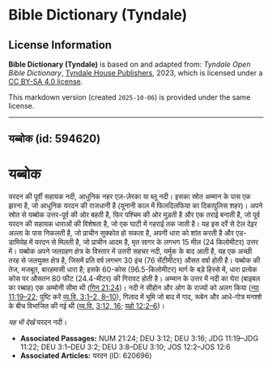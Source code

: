 # Bible Dictionary (Tyndale)

## License Information

**Bible Dictionary (Tyndale)** is based on and adapted from: _Tyndale Open Bible Dictionary_, [Tyndale House Publishers](https://tyndaleopenresources.com/), 2023, which is licensed under a [CC BY-SA 4.0 license](https://creativecommons.org/licenses/by-sa/4.0/legalcode.en).

This markdown version (created `2025-10-06`) is provided under the same license.



--------------------------------

## यब्बोक (id: 594620)

यब्बोक
======

यरदन की पूर्वी सहायक नदी, आधुनिक नहर एज़\-ज़ेरका या ब्लू नदी। इसका स्रोत अम्मान के पास एक झरना है, जो आधुनिक यरदन की राजधानी है (यूनानी काल में फिलदिलफिया का दिकापुलिस शहर)। अपने स्रोत से यब्बोक उत्तर\-पूर्व की ओर बहती है, फिर पश्चिम की ओर मुड़ती है और एक तराई बनाती है, जो पूर्व यरदन की सहायक धाराओं की विशेषता है, जो एक घाटी में गहराई तक जाती है। यह इस दर्रे से टेल देइर अल्ला के पास निकलती है, जो प्राचीन सुक्कोत हो सकता है, अपनी धारा को शांत करती है और एड\-डामियेह में यरदन से मिलती है, जो प्राचीन आदम है, मृत सागर के लगभग 15 मील (24 किलोमीटर) उत्तर में। यब्बोक अपने जलग्रहण क्षेत्र के विस्तार में उत्तरी सहचर नदी, यर्मुक के बाद आती है, यह एक अच्छी तरह से जलयुक्त क्षेत्र है, जिसमें प्रति वर्ष लगभग 30 इंच (76 सेंटीमीटर) औसत वर्षा होती है। यब्बोक की तेज, मजबूत, बारहमासी धारा है; इसके 60\-कोस (96\.5\-किलोमीटर) मार्ग के बड़े हिस्से में, धारा प्रत्येक कोस पर औसतन 80 फीट (24\.4\-मीटर) की गिरावट होती है। अम्मान के उत्तर में नदी का घेरा (बाइबल का रब्बाह) एक अम्मोनी सीमा थी ([गिन 21:24](https://ref.ly/Num21:24))। नदी ने सीहोन और ओग के राज्यों को अलग किया ([न्या 11:19–22](https://ref.ly/Judg11:19-Judg11:22); पुष्टि करें [व्य.वि. 3:1–2, 8–10](https://ref.ly/Deut3:1-Deut3:2,Deut3:8-Deut3:10)), गिलाद में भूमि जो बाद में गाद, रूबेन और आधे\-गोत्र मनश्शे के बीच विभाजित की गई थी ([व्य.वि.](https://ref.ly/Deut3:1-Deut3:2,Deut3:8-Deut3:10) [3:12, 16](https://ref.ly/Deut3:12,Deut3:16); [यहो 12:2–6](https://ref.ly/Josh12:2-Josh12:6))।

*यह भी देखें* यरदन नदी।

* **Associated Passages:** NUM 21:24; DEU 3:12; DEU 3:16; JDG 11:19–JDG 11:22; DEU 3:1–DEU 3:2; DEU 3:8–DEU 3:10; JOS 12:2–JOS 12:6
* **Associated Articles:** यरदन (ID: 620696)

